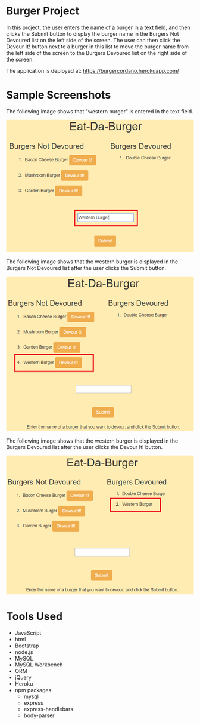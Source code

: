 # Burger Project

In this project, the user enters the name of a burger in a text field, and then clicks the Submit button to display the burger name in the Burgers Not Devoured list on the left side of the screen. The user can then click the Devour It! button next to a burger in this list to move the burger name from the left side of the screen to the Burgers Devoured list on the right side of the screen.

The application is deployed at: https://burgercordano.herokuapp.com/

# Sample Screenshots

The following image shows that "western burger" is entered in the text field.  

![Enter_Burger image](public/assets/images/enterBurger.png)

The following image shows that the western burger is displayed in the Burgers Not Devoured list after the user clicks the Submit button.

![After_Submit image](public/assets/images/afterSubmit.png)

The following image shows that the western burger is displayed in the Burgers Devoured list after the user clicks the Devour It! button.

![After_Devour_It image](public/assets/images/afterDevourIt.png)

# Tools Used

- JavaScript
- html
- Bootstrap
- node.js
- MySQL
- MySQL Workbench
- ORM
- jQuery
- Heroku
- npm packages:
	- mysql
	- express
	- express-handlebars
	- body-parser   
